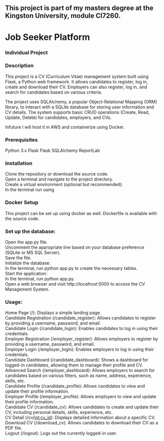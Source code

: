 ## This project is part of my masters degree at the Kingston University, module CI7260.

# Job Seeker Platform

### Individual Project

### Description
This project is a CV (Curriculum Vitae) management system built using Flask, a Python web framework. It allows candidates to register, log in, create and download their CV. Employers can also register, log in, and search for candidates based on various criteria.

The project uses SQLAlchemy, a popular Object-Relational Mapping (ORM) library, to interact with a SQLite database for storing user information and CV details. The system supports basic CRUD operations (Create, Read, Update, Delete) for candidates, employers, and CVs.

Infuture I will host it in AWS and containerize using Docker.

### Prerequisites
Python 3.x
Flask
Flask SQLAlchemy
ReportLab

### Installation
Clone the repository or download the source code.<br />
Open a terminal and navigate to the project directory.<br />
Create a virtual environment (optional but recommended):<br />
In the terminal run using<br />

### Docker Setup
This project can be set up using docker as well. Dockerfile is available with the source code.


### Set up the database:
Open the app.py file.<br />
Uncomment the appropriate line based on your database preference (SQLite or MS SQL Server).<br />
Save the file.<br />
Initialize the database:<br />
In the terminal, run python app.py to create the necessary tables.<br />
Start the application:<br />
In the terminal, run python app.py.<br />
Open a web browser and visit http://localhost:5000 to access the CV Management System.<br />


### Usage:
Home Page (/): Displays a simple landing page.<br />
Candidate Registration (/candidate_register): Allows candidates to register by providing a username, password, and email.<br />
Candidate Login (/candidate_login): Enables candidates to log in using their credentials.<br />
Employer Registration (/employer_register): Allows employers to register by providing a username, password, and email.<br />
Employer Login (/employer_login): Enables employers to log in using their credentials.<br />
Candidate Dashboard (/candidate_dashboard): Shows a dashboard for logged-in candidates, allowing them to manage their profile and CV.<br />
Advanced Search (/employer_dashboard): Allows employers to search for candidates based on various filters, such as name, address, experience, skills, etc.<br />
Candidate Profile (/candidate_profile): Allows candidates to view and update their profile information.<br />
Employer Profile (/employer_profile): Allows employers to view and update their profile information.<br />
Candidate CV (/candidate_cv): Allows candidates to create and update their CV, including personal details, skills, experience, etc.<br />
CV Detail (/cv/<int:cv_id>): Displays detailed information about a specific CV.<br />
Download CV (/download_cv): Allows candidates to download their CV as a PDF file.<br />
Logout (/logout): Logs out the currently logged-in user.<br />
